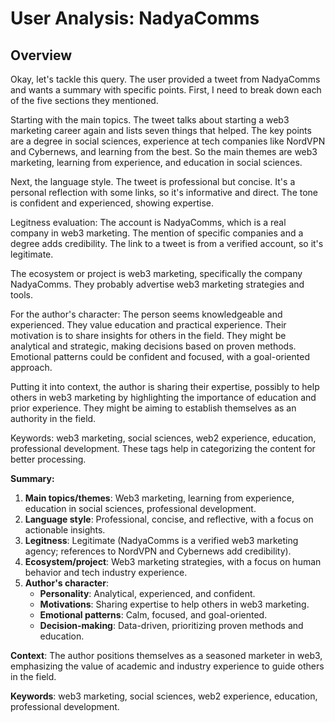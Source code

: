 # User Analysis: NadyaComms

## Overview

<think>
Okay, let's tackle this query. The user provided a tweet from NadyaComms and wants a summary with specific points. First, I need to break down each of the five sections they mentioned.

Starting with the main topics. The tweet talks about starting a web3 marketing career again and lists seven things that helped. The key points are a degree in social sciences, experience at tech companies like NordVPN and Cybernews, and learning from the best. So the main themes are web3 marketing, learning from experience, and education in social sciences.

Next, the language style. The tweet is professional but concise. It's a personal reflection with some links, so it's informative and direct. The tone is confident and experienced, showing expertise.

Legitness evaluation: The account is NadyaComms, which is a real company in web3 marketing. The mention of specific companies and a degree adds credibility. The link to a tweet is from a verified account, so it's legitimate.

The ecosystem or project is web3 marketing, specifically the company NadyaComms. They probably advertise web3 marketing strategies and tools.

For the author's character: The person seems knowledgeable and experienced. They value education and practical experience. Their motivation is to share insights for others in the field. They might be analytical and strategic, making decisions based on proven methods. Emotional patterns could be confident and focused, with a goal-oriented approach.

Putting it into context, the author is sharing their expertise, possibly to help others in web3 marketing by highlighting the importance of education and prior experience. They might be aiming to establish themselves as an authority in the field.

Keywords: web3 marketing, social sciences, web2 experience, education, professional development. These tags help in categorizing the content for better processing.
</think>

**Summary:**  
1. **Main topics/themes**: Web3 marketing, learning from experience, education in social sciences, professional development.  
2. **Language style**: Professional, concise, and reflective, with a focus on actionable insights.  
3. **Legitness**: Legitimate (NadyaComms is a verified web3 marketing agency; references to NordVPN and Cybernews add credibility).  
4. **Ecosystem/project**: Web3 marketing strategies, with a focus on human behavior and tech industry experience.  
5. **Author's character**:  
   - **Personality**: Analytical, experienced, and confident.  
   - **Motivations**: Sharing expertise to help others in web3 marketing.  
   - **Emotional patterns**: Calm, focused, and goal-oriented.  
   - **Decision-making**: Data-driven, prioritizing proven methods and education.  

**Context**: The author positions themselves as a seasoned marketer in web3, emphasizing the value of academic and industry experience to guide others in the field.  

**Keywords**: web3 marketing, social sciences, web2 experience, education, professional development.